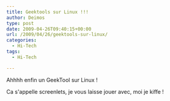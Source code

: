 ```yaml
---
title: Geektools sur Linux !!!
author: Deimos
type: post
date: 2009-04-26T09:40:15+00:00
url: /2009/04/26/geektools-sur-linux/
categories:
  - Hi-Tech
tags:
  - Hi-Tech

---
```

Ahhhh enfin un GeekTool sur Linux !

Ca s'appelle screenlets, je vous laisse jouer avec, moi je kiffe !

